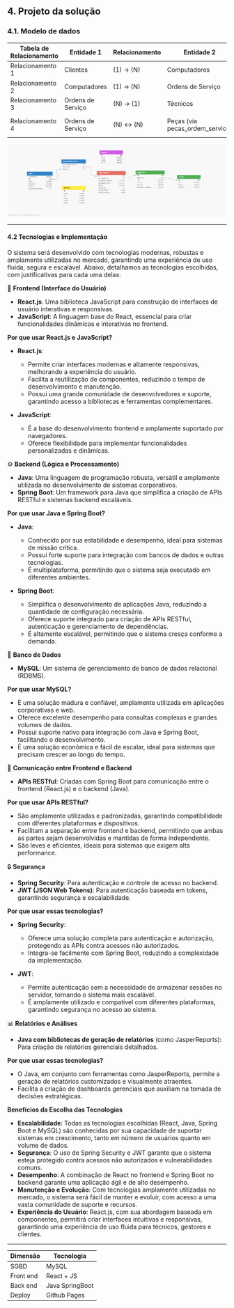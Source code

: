 ## 4. Projeto da solução

### 4.1. Modelo de dados

| Tabela de Relacionamento | Entidade 1              | Relacionamento       | Entidade 2              | Tipo de Relacionamento   |
|--------------------------|-------------------------|----------------------|-------------------------|--------------------------|
| Relacionamento 1         | Clientes                | (1) → (N)            | Computadores            | 1 para N                 |
| Relacionamento 2         | Computadores            | (1) → (N)            | Ordens de Serviço       | 1 para N                 |
| Relacionamento 3         | Ordens de Serviço       | (N) → (1)            | Técnicos                | N para 1                 |
| Relacionamento 4         | Ordens de Serviço       | (N) ↔ (N)            | Peças (via pecas_ordem_servico) | N para N (via tabela de junção) |

![Modelo de dados](images/modeloDeDados.png "Modelo de dados.")

---

#### 4.2 Tecnologias e Implementação

O sistema será desenvolvido com tecnologias modernas, robustas e amplamente utilizadas no mercado, garantindo uma experiência de uso fluida, segura e escalável. Abaixo, detalhamos as tecnologias escolhidas, com justificativas para cada uma delas:

🔧 **Frontend (Interface do Usuário)**

- **React.js**: Uma biblioteca JavaScript para construção de interfaces de usuário interativas e responsivas.
- **JavaScript**: A linguagem base do React, essencial para criar funcionalidades dinâmicas e interativas no frontend.

**Por que usar React.js e JavaScript?**

- **React.js**:
  - Permite criar interfaces modernas e altamente responsivas, melhorando a experiência do usuário.
  - Facilita a reutilização de componentes, reduzindo o tempo de desenvolvimento e manutenção.
  - Possui uma grande comunidade de desenvolvedores e suporte, garantindo acesso a bibliotecas e ferramentas complementares.

- **JavaScript**:
  - É a base do desenvolvimento frontend e amplamente suportado por navegadores.
  - Oferece flexibilidade para implementar funcionalidades personalizadas e dinâmicas.

⚙️ **Backend (Lógica e Processamento)**

- **Java**: Uma linguagem de programação robusta, versátil e amplamente utilizada no desenvolvimento de sistemas corporativos.
- **Spring Boot**: Um framework para Java que simplifica a criação de APIs RESTful e sistemas backend escaláveis.

**Por que usar Java e Spring Boot?**

- **Java**:
  - Conhecido por sua estabilidade e desempenho, ideal para sistemas de missão crítica.
  - Possui forte suporte para integração com bancos de dados e outras tecnologias.
  - É multiplataforma, permitindo que o sistema seja executado em diferentes ambientes.

- **Spring Boot**:
  - Simplifica o desenvolvimento de aplicações Java, reduzindo a quantidade de configuração necessária.
  - Oferece suporte integrado para criação de APIs RESTful, autenticação e gerenciamento de dependências.
  - É altamente escalável, permitindo que o sistema cresça conforme a demanda.

💾 **Banco de Dados**

- **MySQL**: Um sistema de gerenciamento de banco de dados relacional (RDBMS).

**Por que usar MySQL?**

- É uma solução madura e confiável, amplamente utilizada em aplicações corporativas e web.
- Oferece excelente desempenho para consultas complexas e grandes volumes de dados.
- Possui suporte nativo para integração com Java e Spring Boot, facilitando o desenvolvimento.
- É uma solução econômica e fácil de escalar, ideal para sistemas que precisam crescer ao longo do tempo.

🔗 **Comunicação entre Frontend e Backend**

- **APIs RESTful**: Criadas com Spring Boot para comunicação entre o frontend (React.js) e o backend (Java).

**Por que usar APIs RESTful?**

- São amplamente utilizadas e padronizadas, garantindo compatibilidade com diferentes plataformas e dispositivos.
- Facilitam a separação entre frontend e backend, permitindo que ambas as partes sejam desenvolvidas e mantidas de forma independente.
- São leves e eficientes, ideais para sistemas que exigem alta performance.

🔒 **Segurança**

- **Spring Security**: Para autenticação e controle de acesso no backend.
- **JWT (JSON Web Tokens)**: Para autenticação baseada em tokens, garantindo segurança e escalabilidade.

**Por que usar essas tecnologias?**

- **Spring Security**:
  - Oferece uma solução completa para autenticação e autorização, protegendo as APIs contra acessos não autorizados.
  - Integra-se facilmente com Spring Boot, reduzindo a complexidade da implementação.
  
- **JWT**:
  - Permite autenticação sem a necessidade de armazenar sessões no servidor, tornando o sistema mais escalável.
  - É amplamente utilizado e compatível com diferentes plataformas, garantindo segurança no acesso ao sistema.

📊 **Relatórios e Análises**

- **Java com bibliotecas de geração de relatórios** (como JasperReports): Para criação de relatórios gerenciais detalhados.

**Por que usar essas tecnologias?**

- O Java, em conjunto com ferramentas como JasperReports, permite a geração de relatórios customizados e visualmente atraentes.
- Facilita a criação de dashboards gerenciais que auxiliam na tomada de decisões estratégicas.

**Benefícios da Escolha das Tecnologias**

- **Escalabilidade**: Todas as tecnologias escolhidas (React, Java, Spring Boot e MySQL) são conhecidas por sua capacidade de suportar sistemas em crescimento, tanto em número de usuários quanto em volume de dados.
- **Segurança**: O uso de Spring Security e JWT garante que o sistema esteja protegido contra acessos não autorizados e vulnerabilidades comuns.
- **Desempenho**: A combinação de React no frontend e Spring Boot no backend garante uma aplicação ágil e de alto desempenho.
- **Manutenção e Evolução**: Com tecnologias amplamente utilizadas no mercado, o sistema será fácil de manter e evoluir, com acesso a uma vasta comunidade de suporte e recursos.
- **Experiência do Usuário**: React.js, com sua abordagem baseada em componentes, permitirá criar interfaces intuitivas e responsivas, garantindo uma experiência de uso fluida para técnicos, gestores e clientes.

---

| **Dimensão**   | **Tecnologia**  |
| ---            | ---             |
| SGBD           | MySQL           |
| Front end      | React + JS      |
| Back end       | Java SpringBoot |
| Deploy         | Github Pages    |
